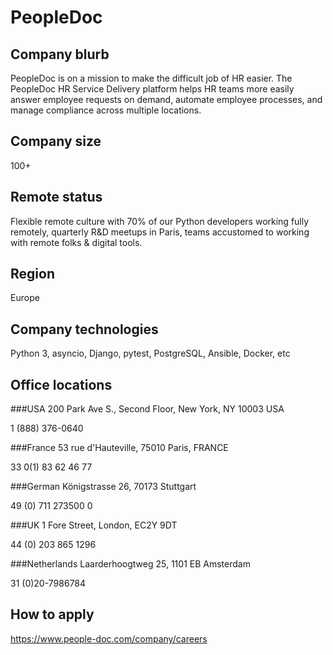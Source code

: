 # PeopleDoc

## Company blurb

PeopleDoc is on a mission to make the difficult job of HR easier. The PeopleDoc HR Service Delivery platform helps HR teams more easily answer employee requests on demand, automate employee processes, and manage compliance across multiple locations.

## Company size

100+

## Remote status

Flexible remote culture with 70% of our Python developers working fully remotely, quarterly R&D meetups in Paris, teams accustomed to working with remote folks & digital tools. 

## Region

Europe

## Company technologies

Python 3, asyncio, Django, pytest, PostgreSQL, Ansible, Docker, etc

## Office locations

###USA
200 Park Ave S., Second Floor, New York, NY 10003 USA

1 (888) 376-0640

###France
53 rue d'Hauteville, 75010 Paris, FRANCE

33 0(1) 83 62 46 77

###German
Königstrasse 26, 70173 Stuttgart

49 (0) 711 273500 0

###UK
1 Fore Street, London, EC2Y 9DT

44 (0) 203 865 1296

###Netherlands
Laarderhoogtweg 25, 1101 EB Amsterdam

31 (0)20-7986784

## How to apply

https://www.people-doc.com/company/careers
